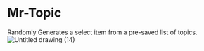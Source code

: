 # Mr-Topic
Randomly Generates a select item from a pre-saved list of topics.
![Untitled drawing (14)](https://user-images.githubusercontent.com/122167559/229558396-3b8a9a99-cc28-4edb-9ec9-0ca0874fd202.png)
